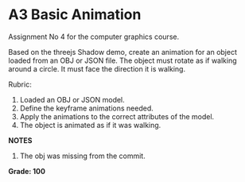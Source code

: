 # A3 Basic Animation

Assignment No 4 for the computer graphics course. 

Based on the threejs Shadow demo, create an animation for an object loaded from an OBJ or JSON file. The object must rotate as if walking around a circle. It must face the direction it is walking.

Rubric:

1. Loaded an OBJ or JSON model.
2. Define the keyframe animations needed.
3. Apply the animations to the correct attributes of the model.
4. The object is animated as if it was walking.

**NOTES**
1. The obj was missing from the commit.

**Grade: 100**